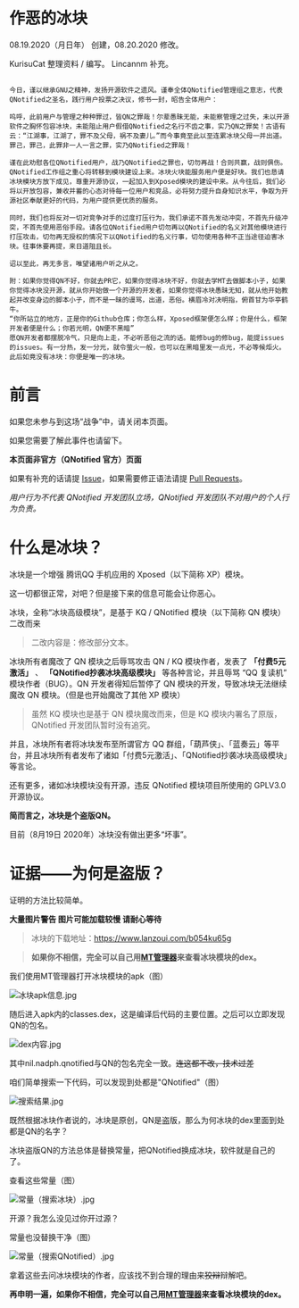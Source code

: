 # 作恶的冰块

08.19.2020（月日年） 创建，08.20.2020 修改。

KurisuCat 整理资料 / 编写。
Lincannm 补充。

``` 昔日，有冰块氏破解QN而未曾开源，有违GPL在先。继而二者相争，用户哀号遍野，开发工作几近停滞。又有恶俗氏混杂其中，炸冰块之QQ；出全家之户籍。尔来历时数周之久。

今日，谨以继承GNU之精神，发扬开源软件之遗风。谨奉全体QNotified管理组之意志，代表QNotified之圣名，践行用户投票之决议，修书一封，昭告全体用户：

呜呼，此前用户与管理之种种罪过，皆QN之罪哉！尔辈愚昧无能，未能察管理之过失，未以开源软件之胸怀包容冰块，未能阻止用户假借QNotified之名行不齿之事，实乃QN之罪矣！古语有云：“江湖事，江湖了，罪不及父母，祸不及妻儿。”而今事竟至此以至连累冰块父母一并出道。罪己，罪己，此罪非一人一言之罪，实乃QNotified之罪哉！

谨在此劝慰各位QNotified用户，战乃QNotified之罪也，切勿再战！合则共赢，战则俱伤。QNotified工作组之重心将转移到模块建设上来。冰块火块能服务用户便是好块。我们也恳请冰块模块方放下成见，尊重开源协议，一起加入到Xposed模块的建设中来。从今往后，我们必将以开放包容，兼收并蓄的心态对待每一位用户和竞品，必将努力提升自身知识水平，争取为开源社区奉献更好的代码，为用户提供更优质的服务。

同时，我们也将反对一切对竞争对手的过度打压行为，我们承诺不首先发动冲突，不首先升级冲突，不首先使用恶俗手段。请各位QNotified用户切勿再以QNotified的名义对其他模块进行打压攻击，切勿再无授权的情况下以QNotified的名义行事，切勿使用各种不正当途径迫害冰块。往事休要再提，来日道阻且长。

诏以至此，再无多言，唯望诸用户听之从之。

附：如果你觉得QN不好，你就去PR它，如果你觉得冰块不好，你就去学MT去做脚本小子，如果你觉得冰块没开源，就从你开始做一个开源的开发者，如果你觉得冰块愚昧无知，就从他开始教起并改变身边的脚本小子，而不是一昧的谩骂，出道，恶俗。横眉冷对决明指，俯首甘为华亭鹤牛。
“你所站立的地方，正是你的Github仓库；你怎么样，Xposed框架便怎么样；你是什么，框架开发者便是什么；你若光明，QN便不黑暗”
愿QN开发者都摆脱冷气，只是向上走，不必听恶俗之流的话。能修bug的修bug，能提issues的issues。有一分热，发一分光，就令萤火一般，也可以在黑暗里发一点光，不必等候炬火。
此后如竟没有冰块：你便是唯一的冰块。 
```


# 前言

如果您未参与到这场“战争”中，请关闭本页面。

如果您需要了解此事件也请留下。

**本页面非官方（QNotified 官方）页面**

如果有补充的话请提 [Issue](https://github.com/kurisucat/evil_bk/issues)，如果需要修正语法请提 [Pull Requests](https://github.com/kurisucat/evil_bk/pulls)。

*用户行为不代表 QNotified 开发团队立场，QNotified 开发团队不对用户的个人行为负责。*

# 什么是冰块？

冰块是一个增强 腾讯QQ 手机应用的 Xposed（以下简称 XP）模块。

这一切都很正常，对吧？但是接下来的信息可能会让你恶心。

冰块，全称“冰块高级模块”，是基于 KQ / QNotified 模块（以下简称 QN 模块）二改而来

> 二改内容是：修改部分文本。

冰块所有者魔改了 QN 模块之后辱骂攻击 QN / KQ 模块作者，发表了 **「付费5元激活」** 、 **「QNotified抄袭冰块高级模块」** 等各种言论，并且辱骂 “QQ 复读机” 模块作者（BUG）。QN 开发者得知后暂停了 QN 模块的开发，导致冰块无法继续魔改 QN 模块。（但是也开始魔改了其他 XP 模块）

> 虽然 KQ 模块也是基于 QN 模块魔改而来，但是 KQ 模块内署名了原版，QNotified 开发团队暂时没有追究。

并且，冰块所有者将冰块发布至所谓官方 QQ 群组，「葫芦侠」、「蓝奏云」等平台，并且冰块所有者发布了诸如「付费5元激活」、「QNotified抄袭冰块高级模块」等言论。

还有更多，诸如冰块模块没有开源，违反 QNotified 模块项目所使用的 GPLV3.0 开源协议。

**简而言之，冰块是个盗版QN。**

目前（8月19日 2020年）冰块没有做出更多“坏事”。

# 证据——为何是盗版？

证明的方法比较简单。

**大量图片警告 图片可能加载较慢 请耐心等待**

> 冰块的下载地址：<https://www.lanzoui.com/b054ku65g>

> **如果你不相信，完全可以自己用[MT管理器](https://www.coolapk.com/apk/bin.mt.plus)来查看冰块模块的dex。**

我们使用MT管理器打开冰块模块的apk（图）

![冰块apk信息.jpg](https://s1.ax1x.com/2020/08/19/dlJab8.jpg)

随后进入apk内的classes.dex，这是编译后代码的主要位置。之后可以立即发现QN的包名。

![dex内容.jpg](https://s1.ax1x.com/2020/08/19/dlYrdO.md.jpg)

其中nil.nadph.qnotified与QN的包名完全一致。~~连这都不改，技术过差~~

咱们简单搜索一下代码，可以发现到处都是"QNotified"（图）

![搜索结果.jpg](https://s1.ax1x.com/2020/08/19/dlNFUS.md.jpg)

既然根据冰块作者说的，冰块是原创，QN是盗版，那么为何冰块的dex里面到处都是QN的名字？

冰块盗版QN的方法总体是替换常量，把QNotified换成冰块，软件就是自己的了。

查看这些常量（图）

![常量（搜索冰块）.jpg](https://s1.ax1x.com/2020/08/19/dlam7V.md.jpg)

开源？我怎么没见过你开过源？

常量也没替换干净（图）

![常量（搜索QNotified）.jpg](https://s1.ax1x.com/2020/08/19/dlwEd0.md.jpg)

拿着这些去问冰块模块的作者，应该找不到合理的理由来~~狡辩~~辩解吧。

**再申明一遍，如果你不相信，完全可以自己用[MT管理器](https://www.coolapk.com/apk/bin.mt.plus)来查看冰块模块的dex。**
 
 
 
 
 
 
 
